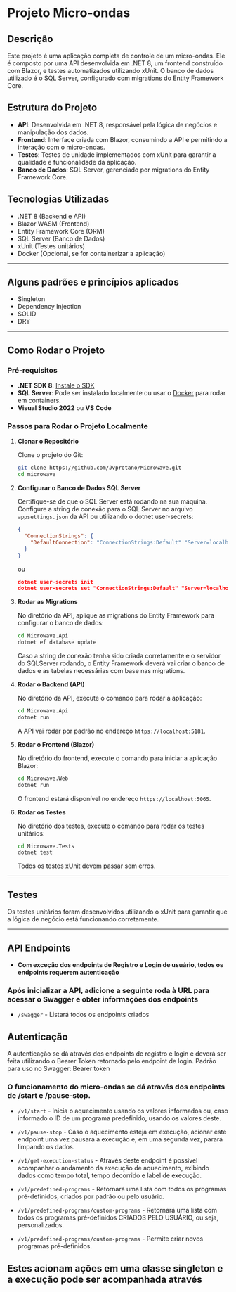 # Projeto Micro-ondas

## Descrição

Este projeto é uma aplicação completa de controle de um micro-ondas. Ele é composto por uma API desenvolvida em .NET 8, um frontend construído com Blazor, e testes automatizados utilizando xUnit. O banco de dados utilizado é o SQL Server, configurado com migrations do Entity Framework Core.

## Estrutura do Projeto

- **API**: Desenvolvida em .NET 8, responsável pela lógica de negócios e manipulação dos dados.
- **Frontend**: Interface criada com Blazor, consumindo a API e permitindo a interação com o micro-ondas.
- **Testes**: Testes de unidade implementados com xUnit para garantir a qualidade e funcionalidade da aplicação.
- **Banco de Dados**: SQL Server, gerenciado por migrations do Entity Framework Core.

## Tecnologias Utilizadas

- .NET 8 (Backend e API)
- Blazor WASM (Frontend)
- Entity Framework Core (ORM)
- SQL Server (Banco de Dados)
- xUnit (Testes unitários)
- Docker (Opcional, se for containerizar a aplicação)
  
---

## Alguns padrões e princípios aplicados

- Singleton
- Dependency Injection
- SOLID
- DRY
  
---

## Como Rodar o Projeto

### Pré-requisitos

- **.NET SDK 8**: [Instale o SDK](https://dotnet.microsoft.com/download/dotnet/8.0)
- **SQL Server**: Pode ser instalado localmente ou usar o [Docker](https://hub.docker.com/_/microsoft-mssql-server) para rodar em containers.
- **Visual Studio 2022** ou **VS Code**

### Passos para Rodar o Projeto Localmente

1. **Clonar o Repositório**

   Clone o projeto do Git:
   ```bash
   git clone https://github.com/Jvprotano/Microwave.git
   cd microwave
   ```

2. **Configurar o Banco de Dados SQL Server**

   Certifique-se de que o SQL Server está rodando na sua máquina. Configure a string de conexão para o SQL Server no arquivo `appsettings.json` da API ou utilizando o dotnet user-secrets:

   ```json
   {
     "ConnectionStrings": {
       "DefaultConnection": "ConnectionStrings:Default" "Server=localhost,1433;Database=microwave;User ID=sa;Password=SUA_SENHA;Trusted_Connection=False; TrustServerCertificate=True;"
     }
   }
   ```
   ou

    ```json
   dotnet user-secrets init
    dotnet user-secrets set "ConnectionStrings:Default" "Server=localhost,1433;Database=microwave;User ID=sa;Password=SUA_SENHA;Trusted_Connection=False; TrustServerCertificate=True;"
     ```

3. **Rodar as Migrations**

   No diretório da API, aplique as migrations do Entity Framework para configurar o banco de dados:

   ```bash
   cd Microwave.Api
   dotnet ef database update
   ```

   Caso a string de conexão tenha sido criada corretamente e o servidor do SQLServer rodando, o Entity Framework deverá vai criar o banco de dados e as tabelas necessárias com base nas migrations.

4. **Rodar o Backend (API)**

   No diretório da API, execute o comando para rodar a aplicação:

   ```bash
   cd Microwave.Api
   dotnet run
   ```

   A API vai rodar por padrão no endereço `https://localhost:5181`.

5. **Rodar o Frontend (Blazor)**

   No diretório do frontend, execute o comando para iniciar a aplicação Blazor:

   ```bash
   cd Microwave.Web
   dotnet run
   ```

   O frontend estará disponível no endereço `https://localhost:5065`.

6. **Rodar os Testes**

   No diretório dos testes, execute o comando para rodar os testes unitários:

   ```bash
   cd Microwave.Tests
   dotnet test
   ```

   Todos os testes xUnit devem passar sem erros.

---

## Testes

Os testes unitários foram desenvolvidos utilizando o xUnit para garantir que a lógica de negócio está funcionando corretamente. 

---

## API Endpoints

- **Com exceção dos endpoints de Registro e Login de usuário, todos os endpoints requerem autenticação**

### Após inicializar a API, adicione a seguinte roda à URL para acessar o Swagger e obter informações dos endpoints

- `/swagger` - Listará todos os endpoints criados

## Autenticação

A autenticação se dá através dos endpoints de registro e login e deverá ser feita utilizando o Bearer Token retornado pelo endpoint de login.
Padrão para uso no Swagger: Bearer token

### O funcionamento do micro-ondas se dá através dos endpoints de /start e /pause-stop. 
- `/v1/start` - Inicia o aquecimento usando os valores informados ou, caso informado o ID de um programa predefinido, usando os valores deste.

- `/v1/pause-stop` - Caso o aquecimento esteja em execução, acionar este endpoint uma vez pausará a execução e, em uma segunda vez, parará limpando os dados.

- `/v1/get-execution-status` - Através deste endpoint é possível acompanhar o andamento da execução de aquecimento, exibindo dados como tempo total, tempo decorrido e label de execução.

- `/v1/predefined-programs` - Retornará uma lista com todos os programas pré-definidos, criados por padrão ou pelo usuário.

- `/v1/predefined-programs/custom-programs` - Retornará uma lista com todos os programas pré-definidos CRIADOS PELO USUÁRIO, ou seja, personalizados.

- `/v1/predefined-programs/custom-programs` - Permite criar novos programas pré-definidos.





Estes acionam ações em uma classe singleton e a execução pode ser acompanhada através 
---
